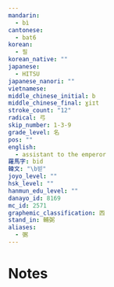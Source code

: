 ```yaml
---
mandarin:
  - bì
cantonese:
  - bat6
korean:
  - 필
korean_native: ""
japanese:
  - HITSU
japanese_nanori: ""
vietnamese:
middle_chinese_initial: b
middle_chinese_final: ɣiɪt
stroke_count: "12"
radical: 弓
skip_number: 1-3-9
grade_level: 名
pos: ""
english:
  - assistant to the emperor
羅馬字: bid
韓文: "\b빋"
joyo_level: ""
hsk_level: ""
hanmun_edu_level: ""
danayo_id: 8169
mc_id: 2571
graphemic_classification: 㐁
stand_in: 輔弼
aliases:
  - 弻
---
```


# Notes
